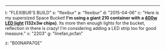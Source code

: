 ---
t: "FLEXIBUR'S BUILD"
s: "flexibur"
a: "flexibur"
d: "2015-04-06"
c: "Here is my supersized Space Bucket!<strong> I'm using a giant 210 container with a <a href='http://www.amazon.com/gp/product/B00NAPA7GE/ref=as_li_tl?ie=UTF8&camp=1789&creative=390957&creativeASIN=B00NAPA7GE&linkCode=as2&tag=spacbuck-20&linkId=6R6WMPVSKUNOYNB4'>400w LED light</a> (132x3w chips)</strong>. Its more then enough lights for the bucket, reflection in there is crazy! I'm considering adding a LED strip too for good measure."
v: "2203"
g: "linefan,pcfan"

z: "B00NAPA7GE"
